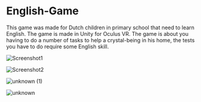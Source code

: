 # English-Game
This game was made for Dutch children in primary school that need to learn English. The game is made in Unity for Oculus VR. The game is about you having to do a number of tasks to help a crystal-being in his home, the tests you have to do require some English skill.

![Screenshot1](https://user-images.githubusercontent.com/45997197/135995627-3f4992d7-8ac2-42de-9467-5d414e75498c.png)

![Screenshot2](https://user-images.githubusercontent.com/45997197/135995633-ea5a5dbf-9195-4a34-87c5-1b50c4771a1b.png)

![unknown (1)](https://user-images.githubusercontent.com/45997197/135995661-7dbcfc0a-41e9-4577-970f-583b010c4c06.png)

![unknown](https://user-images.githubusercontent.com/45997197/135995675-39b59598-1e44-4168-90ff-59d973be775d.png)
